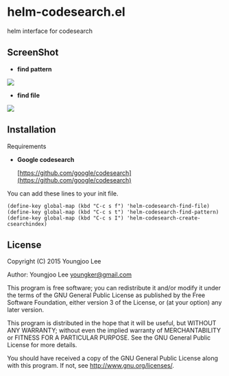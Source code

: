 # helm-codesearch.el

helm interface for codesearch

## ScreenShot

- **find pattern**
<img align="center" src="https://raw.github.com/youngker/helm-codesearch.el/master/helm-codesearch-pattern.png">

- **find file**
<img align="center" src="https://raw.github.com/youngker/helm-codesearch.el/master/helm-codesearch-file.png">

## Installation

Requirements

- **Google codesearch**

  [https://github.com/google/codesearch](https://github.com/google/codesearch)


You can add these lines to your init file.

```elisp
(define-key global-map (kbd "C-c s f") 'helm-codesearch-find-file)
(define-key global-map (kbd "C-c s t") 'helm-codesearch-find-pattern)
(define-key global-map (kbd "C-c s I") 'helm-codesearch-create-csearchindex)
```

## License

Copyright (C) 2015 Youngjoo Lee

Author: Youngjoo Lee <youngker@gmail.com>

This program is free software; you can redistribute it and/or modify
it under the terms of the GNU General Public License as published by
the Free Software Foundation, either version 3 of the License, or
(at your option) any later version.

This program is distributed in the hope that it will be useful,
but WITHOUT ANY WARRANTY; without even the implied warranty of
MERCHANTABILITY or FITNESS FOR A PARTICULAR PURPOSE.  See the
GNU General Public License for more details.

You should have received a copy of the GNU General Public License
along with this program.  If not, see <http://www.gnu.org/licenses/>.
